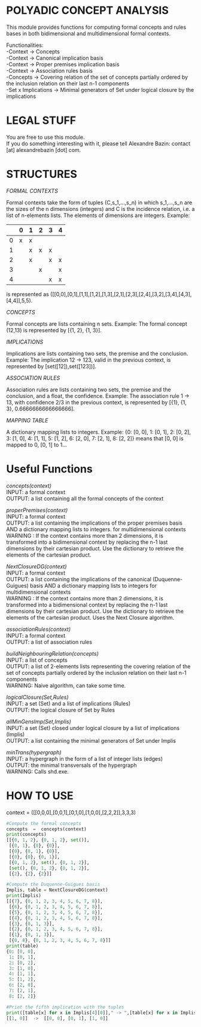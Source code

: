 POLYADIC CONCEPT ANALYSIS
====

This module provides functions for computing formal concepts and rules bases in both bidimensional and multidimensional formal contexts.

Functionalities:<br/>
-Context -> Concepts<br/>
-Context -> Canonical implication basis<br/>
-Context -> Proper premises implication basis<br/>
-Context -> Association rules basis<br/>
-Concepts -> Covering relation of the set of concepts partially ordered by the inclusion relation on their last n-1 components<br/>
-Set x Implications -> Minimal generators of Set under logical closure by the implications


LEGAL STUFF
====

You are free to use this module.<br/>
If you do something interesting with it, please tell Alexandre Bazin: contact [at] alexandrebazin [dot] com.


STRUCTURES
===============

*FORMAL CONTEXTS*

Formal contexts take the form of tuples (C,s_1,...,s_n) in which s_1,...,s_n are the sizes of the n dimensions (integers) and C is the incidence relation, i.e. a list of n-elements lists. The elements of dimensions are integers.
Example:


| |	0|	1|	2|	3|	4|
|---| ---| ------|--------|------|------| 
|0|	x|	x|	|	|	|
|1|	|	x|	x|	x|	|
|2|	|	x|	|	x|	x|
|3|	|	|	x|	|	x|
|4|	|	|	|	x|	x|

is represented as ([[0,0],[0,1],[1,1],[1,2],[1,3],[2,1],[2,3],[2,4],[3,2],[3,4],[4,3],[4,4]],5,5).


*CONCEPTS*

Formal concepts are lists containing n sets.
Example:
The formal concept (12,13) is represented by [{1, 2}, {1, 3}].


*IMPLICATIONS*

Implications are lists containing two sets, the premise and the conclusion.
Example:
The implication 12 -> 123, valid in the previous context, is represented by [set([12]),set([123])].


*ASSOCIATION RULES*

Association rules are lists containing two sets, the premise and the conclusion, and a float, the confidence.
Example:
The association rule 1 -> 13, with confidence 2/3 in the previous context, is represented by [{1}, {1, 3}, 0.6666666666666666].


*MAPPING TABLE*

A dictionary mapping lists to integers.
Example:
{0: [0, 0],
 1: [0, 1],
 2: [0, 2],
 3: [1, 0],
 4: [1, 1],
 5: [1, 2],
 6: [2, 0],
 7: [2, 1],
 8: [2, 2]} means that [0, 0] is mapped to 0, [0, 1] to 1...


Useful Functions
================

*concepts(context)*<br/>
INPUT: a formal context<br/>
OUTPUT: a list containing all the formal concepts of the context


*properPremises(context)*<br/>
INPUT: a formal context<br/>
OUTPUT: a list containing the implications of the proper premises basis AND a dictionary mapping lists to integers. for multidimensional contexts<br/>
WARNING : If the context contains more than 2 dimensions, it is transformed into a bidimensional context by replacing the n-1 last dimensions by their cartesian product. Use the dictionary to retrieve the elements of the cartesian product.


*NextClosureDG(context)*<br/>
INPUT: a formal context<br/>
OUTPUT: a list containing the implications of the canonical (Duquenne-Guigues) basis AND a dictionary mapping lists to integers for multidimensional contexts<br/>
WARNING : If the context contains more than 2 dimensions, it is transformed into a bidimensional context by replacing the n-1 last dimensions by their cartesian product. Use the dictionary to retrieve the elements of the cartesian product. Uses the Next Closure algorithm.


*associationRules(context)*<br/>
INPUT: a formal context<br/>
OUTPUT: a list of association rules


*buildNeighbouringRelation(concepts)*<br/>
INPUT: a list of concepts<br/>
OUTPUT: a list of 2-elements lists representing the covering relation of the set of concepts partially ordered by the inclusion relation on their last n-1 components<br/>
WARNING: Naive algorithm, can take some time.


*logicalClosure(Set,Rules)*<br/>
INPUT: a set (Set) and a list of implications (Rules)<br/>
OUTPUT: the logical closure of Set by Rules


*allMinGensImp(Set,Implis)*<br/>
INPUT: a set (Set) closed under logical closure by a list of implications (Implis)<br/>
OUTPUT: a list containing the minimal generators of Set under Implis


*minTrans(hypergraph)*<br/>
INPUT: a hypergraph in the form of a list of integer lists (edges)<br/>
OUTPUT: the minimal transversals of the hypergraph<br/>
WARNING: Calls shd.exe.


HOW TO USE
================

context = ([[0,0,0],[0,0,1],[0,1,0],[1,0,0],[2,2,2]],3,3,3)

```python
#Compute the formal concepts
concepts  =  concepts(context)
print(concepts)
[[{0, 1, 2}, {0, 1, 2}, set()],
 [{0, 1}, {0}, {0}],
 [{0}, {0, 1}, {0}],
 [{0}, {0}, {0, 1}],
 [{0, 1, 2}, set(), {0, 1, 2}],
 [set(), {0, 1, 2}, {0, 1, 2}],
 [{2}, {2}, {2}]]

#Compute the Duquenne-Guigues basis
Implis, table = NextClosureDG(context)
print(Implis)
[[{7}, {0, 1, 2, 3, 4, 5, 6, 7, 8}],
 [{6}, {0, 1, 2, 3, 4, 5, 6, 7, 8}],
 [{5}, {0, 1, 2, 3, 4, 5, 6, 7, 8}],
 [{4}, {0, 1, 2, 3, 4, 5, 6, 7, 8}],
 [{3}, {0, 1, 3}],
 [{2}, {0, 1, 2, 3, 4, 5, 6, 7, 8}],
 [{1}, {0, 1, 3}],
 [{0, 8}, {0, 1, 2, 3, 4, 5, 6, 7, 8}]]
print(table)
{0: [0, 0],
 1: [0, 1],
 2: [0, 2],
 3: [1, 0],
 4: [1, 1],
 5: [1, 2],
 6: [2, 0],
 7: [2, 1],
 8: [2, 2]}

#Print the fifth implication with the tuples
print([table[x] for x in Implis[4][0]]," -> ",[table[x] for x in Implis[4][1]])
[[1, 0]]  ->  [[0, 0], [0, 1], [1, 0]]
```

